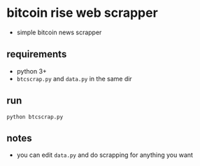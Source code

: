 # bitcoin rise web scrapper
- simple bitcoin news scrapper

## requirements
- python 3+
- ```btcscrap.py``` and ```data.py``` in the same dir

## run
```python btcscrap.py```

## notes
- you can edit ```data.py``` and do scrapping for anything you want
